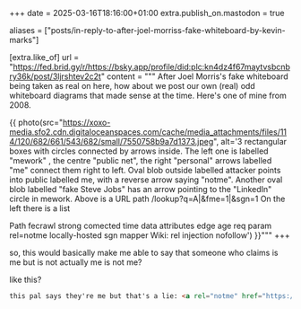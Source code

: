 +++
date = 2025-03-16T18:16:00+01:00
extra.publish_on.mastodon = true

aliases = ["posts/in-reply-to-after-joel-morriss-fake-whiteboard-by-kevin-marks"]

[extra.like_of]
url = "https://fed.brid.gy/r/https://bsky.app/profile/did:plc:kn4dz4f67maytvsbcnbry36k/post/3ljrshtev2c2t"
content = """
After Joel Morris's fake whiteboard being taken as real on here, how about we post our own (real) odd whiteboard diagrams that made sense at the time. Here's one of mine from 2008.

{{ photo(src="https://xoxo-media.sfo2.cdn.digitaloceanspaces.com/cache/media_attachments/files/114/120/682/661/543/682/small/7550758b9a7d1373.jpeg", alt='3 rectangular boxes with circles connected by arrows inside. The left one is labelled "mework" , the centre "public net", the right "personal" arrows labelled "me" connect them right to left.
Oval blob outside labelled attacker points into public labelled me, with a reverse arrow saying "notme".
Another oval blob labelled "fake Steve Jobs" has an arrow pointing to the "LinkedIn" circle in mework.
Above is a URL path
/lookup?q=A|&fme=1|&sgn=1
On the left there is a list

Path
fecrawl
strong comected
time data
attributes
edge age
req param
rel=notme
locally-hosted sgn mapper
Wiki:
rel injection
nofollow') }}"""
+++

so, this would basically make me able to say that someone who claims is me but is not actually me is not me?

like this?

```html
this pal says they're me but that's a lie: <a rel="notme" href="https://liarswebsite.com/">Liar</a>.
```

<!-- more -->
